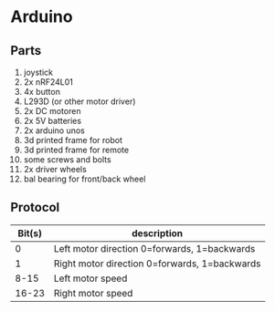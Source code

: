 # Arduino
## Parts
1. joystick
1. 2x nRF24L01
1. 4x button
1. L293D (or other motor driver)
1. 2x DC motoren
1. 2x 5V batteries
1. 2x arduino unos
1. 3d printed frame for robot
1. 3d printed frame for remote
1. some screws and bolts
1. 2x driver wheels
1. bal bearing for front/back wheel

## Protocol
Bit(s)|description
------|-----------
0     |Left motor direction 0=forwards, 1=backwards
1     |Right motor direction 0=forwards, 1=backwards
8-15  |Left motor speed
16-23 |Right motor speed
